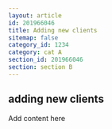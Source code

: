 ```yaml
---
layout: article
id: 201966046
title: Adding new clients
sitemap: false
category_id: 1234
category: cat A
section_id: 201966046
section: section B
---
```


## adding new clients

Add content here
